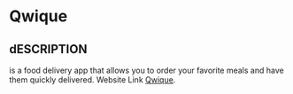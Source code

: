 # Qwique 
## dESCRIPTION
is a food delivery app that allows you to order your favorite meals and have them quickly delivered.
Website Link [Qwique](https://qwique.com).